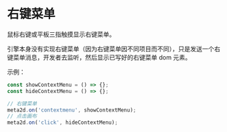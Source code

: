 # 右键菜单

鼠标右键或平板三指触摸显示右键菜单。

引擎本身没有实现右键菜单（因为右键菜单因不同项目而不同），只是发送一个右键菜单消息，开发者去监听，然后显示已写好的右键菜单 dom 元素。

示例：

```js
const showContextMenu = () => {};
const hideContextMenu = () => {};

// 右键菜单
meta2d.on('contextmenu', showContextMenu);
// 点击画布
meta2d.on('click', hideContextMenu);
```
